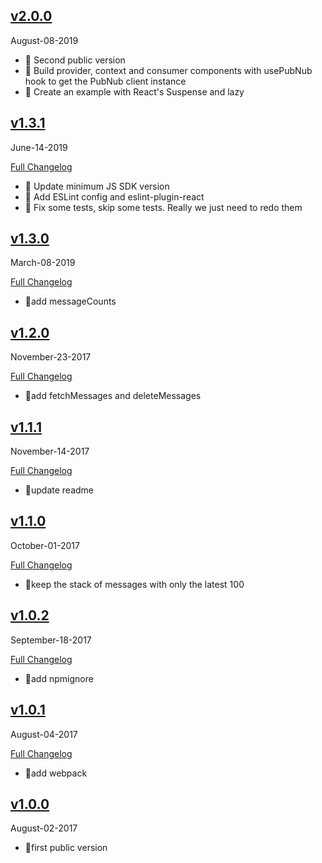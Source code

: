 ## [v2.0.0](https://github.com/pubnub/react/tree/v2.0)

August-08-2019

- 🌟 Second public version
- 🌟 Build provider, context and consumer components with usePubNub hook to get the PubNub client instance
- 🌟 Create an example with React's Suspense and lazy

## [v1.3.1](https://github.com/pubnub/pubnub-react/tree/v1.3.1)

June-14-2019

[Full Changelog](https://github.com/pubnub/pubnub-react/compare/v1.2.0...v1.3.1)

- 🌟 Update minimum JS SDK version
- 🌟 Add ESLint config and eslint-plugin-react
- 🌟 Fix some tests, skip some tests. Really we just need to redo them

## [v1.3.0](https://github.com/pubnub/pubnub-react/tree/v1.3.0)

March-08-2019

[Full Changelog](https://github.com/pubnub/pubnub-react/compare/v1.2.0...v1.3.0)

- 🌟add messageCounts

## [v1.2.0](https://github.com/pubnub/pubnub-react/tree/v1.2.0)

November-23-2017

[Full Changelog](https://github.com/pubnub/pubnub-react/compare/v1.1.1...v1.2.0)

- 🌟add fetchMessages and deleteMessages

## [v1.1.1](https://github.com/pubnub/pubnub-react/tree/v1.1.1)

November-14-2017

[Full Changelog](https://github.com/pubnub/pubnub-react/compare/v1.1.0...v1.1.1)

- 🌟update readme

## [v1.1.0](https://github.com/pubnub/pubnub-react/tree/v1.1.0)

October-01-2017

[Full Changelog](https://github.com/pubnub/pubnub-react/compare/v1.0.2...v1.1.0)

- 🌟keep the stack of messages with only the latest 100

## [v1.0.2](https://github.com/pubnub/pubnub-react/tree/v1.0.2)

September-18-2017

[Full Changelog](https://github.com/pubnub/pubnub-react/compare/v1.0.1...v1.0.2)

- 🌟add npmignore

## [v1.0.1](https://github.com/pubnub/pubnub-react/tree/v1.0.1)

August-04-2017

[Full Changelog](https://github.com/pubnub/pubnub-react/compare/v1.0.0...v1.0.1)

- 🌟add webpack

## [v1.0.0](https://github.com/pubnub/pubnub-react/tree/v1.0.0)

August-02-2017

- 🌟first public version
